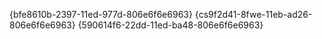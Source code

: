 {bfe8610b-2397-11ed-977d-806e6f6e6963}
{cs9f2d41-8fwe-11eb-ad26-806e6f6e6963}
{590614f6-22dd-11ed-ba48-806e6f6e6963}

